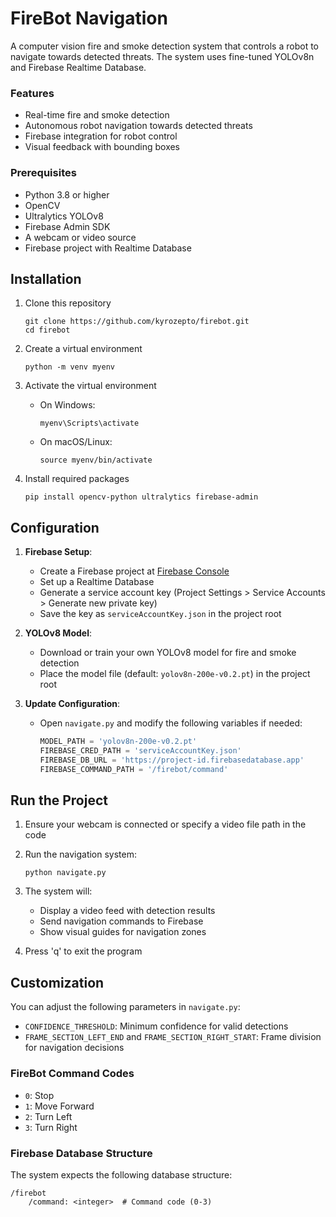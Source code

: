 # FireBot Navigation

A computer vision fire and smoke detection system that controls a robot to navigate towards detected threats. The system uses fine-tuned YOLOv8n and Firebase Realtime Database.

### Features

- Real-time fire and smoke detection
- Autonomous robot navigation towards detected threats
- Firebase integration for robot control
- Visual feedback with bounding boxes

### Prerequisites

- Python 3.8 or higher
- OpenCV
- Ultralytics YOLOv8
- Firebase Admin SDK
- A webcam or video source
- Firebase project with Realtime Database

## Installation

1. Clone this repository
   ```
   git clone https://github.com/kyrozepto/firebot.git
   cd firebot
   ```

2. Create a virtual environment
   ```
   python -m venv myenv
   ```

3. Activate the virtual environment

   - On Windows:
     ```
     myenv\Scripts\activate
     ```
   - On macOS/Linux:
     ```
     source myenv/bin/activate
     ```

4. Install required packages
   ```
   pip install opencv-python ultralytics firebase-admin
   ```

## Configuration

1. **Firebase Setup**:
   - Create a Firebase project at [Firebase Console](https://console.firebase.google.com/)
   - Set up a Realtime Database
   - Generate a service account key (Project Settings > Service Accounts > Generate new private key)
   - Save the key as `serviceAccountKey.json` in the project root

2. **YOLOv8 Model**:
   - Download or train your own YOLOv8 model for fire and smoke detection
   - Place the model file (default: `yolov8n-200e-v0.2.pt`) in the project root

3. **Update Configuration**:
   - Open `navigate.py` and modify the following variables if needed:
     ```python
     MODEL_PATH = 'yolov8n-200e-v0.2.pt'
     FIREBASE_CRED_PATH = 'serviceAccountKey.json'
     FIREBASE_DB_URL = 'https://project-id.firebasedatabase.app'
     FIREBASE_COMMAND_PATH = '/firebot/command'
     ```

## Run the Project

1. Ensure your webcam is connected or specify a video file path in the code
2. Run the navigation system:
   ```
   python navigate.py
   ```
3. The system will:
   - Display a video feed with detection results
   - Send navigation commands to Firebase
   - Show visual guides for navigation zones

4. Press 'q' to exit the program

## Customization

You can adjust the following parameters in `navigate.py`:
- `CONFIDENCE_THRESHOLD`: Minimum confidence for valid detections
- `FRAME_SECTION_LEFT_END` and `FRAME_SECTION_RIGHT_START`: Frame division for navigation decisions

### FireBot Command Codes

- `0`: Stop
- `1`: Move Forward
- `2`: Turn Left
- `3`: Turn Right

### Firebase Database Structure

The system expects the following database structure:
```
/firebot
    /command: <integer>  # Command code (0-3)
```
